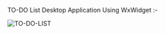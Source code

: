 TO-DO List Desktop Application Using WxWidget :-


![TO-DO-LIST](https://github.com/Aspharier/ToDoListWxWidget/assets/113495930/064d0b0d-6e75-4218-b2bb-d138104e3a5c)
